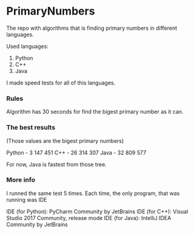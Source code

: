 # PrimaryNumbers

The repo with algorithms that is finding primary numbers in different languages.

Used languages:
1. Python
2. C++
3. Java

I made speed tests for all of this languages. 

### Rules

Algorithm has 30 seconds for find the bigest primary number as it can. 

### The best results

(Those values are the bigest primary numbers)

Python - 3 147 451
C++ - 26 314 307
Java - 32 809 577

For now, Java is fastest from those tree. 

### More info

I runned the same test 5 times. Each time, the only program, that was running was IDE

IDE (for Python): PyCharm Community by JetBrains
IDE (for C++): Visual Studio 2017 Community, release mode
IDE (for Java): IntelliJ IDEA Community by JetBrains
